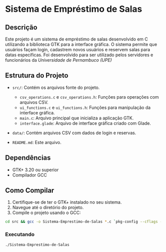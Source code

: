 # Sistema de Empréstimo de Salas

## Descrição

Este projeto é um sistema de empréstimo de salas desenvolvido em C utilizando a biblioteca GTK para a interface gráfica. O sistema permite que usuários façam login, cadastrem novos usuários e reservem salas para datas específicas. Foi desenvolvido para ser utilizado pelos servidores e funcionários da *Universidade de Pernambuco (UPE)*

## Estrutura do Projeto

- `src/`: Contém os arquivos fonte do projeto.
  - `csv_operations.c` e `csv_operations.h`: Funções para operações com arquivos CSV.
  - `ui_functions.c` e `ui_functions.h`: Funções para manipulação da interface gráfica.
  - `main.c`: Arquivo principal que inicializa a aplicação GTK.
  - `interface.glade`: Arquivo de interface gráfica criado com Glade.

- `data/`: Contém arquivos CSV com dados de login e reservas.

- `README.md`: Este arquivo.

## Dependências

- GTK+ 3.20 ou superior
- Compilador GCC

## Como Compilar

1. Certifique-se de ter o GTK+ instalado no seu sistema.
2. Navegue até o diretório do projeto.
3. Compile o projeto usando o GCC:

```sh
cd src && gcc -o Sistema-Emprestimo-de-Salas *.c `pkg-config --cflags --libs gtk+-3.0`
```
### Executando

```sh
./Sistema-Emprestimo-de-Salas
```

